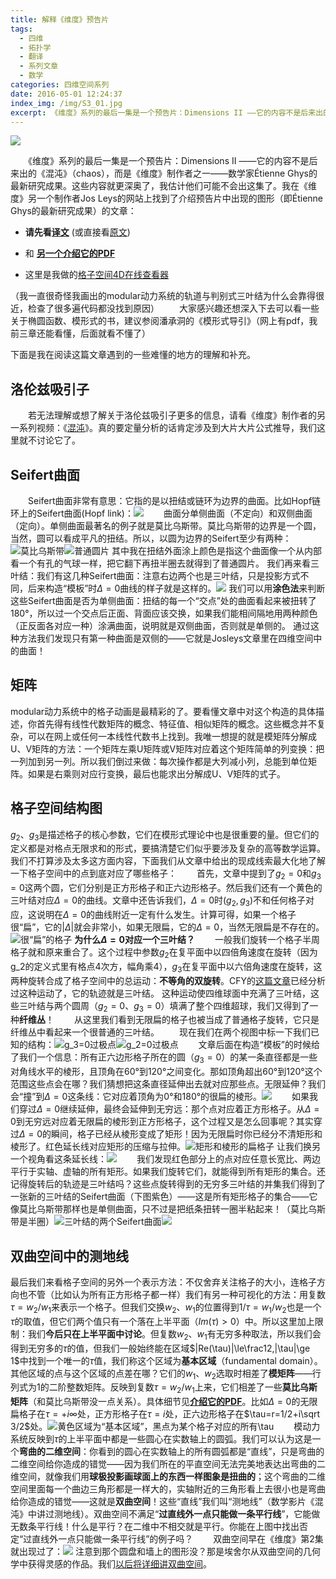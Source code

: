 ```yaml
---
title: 解释《维度》预告片
tags:
  - 四维
  - 拓扑学
  - 翻译
  - 系列文章
  - 数学
categories: 四维空间系列
date: 2016-05-01 12:24:37
index_img: /img/S3_01.jpg
excerpt: 《维度》系列的最后一集是一个预告片：Dimensions II ——它的内容不是后来出的《混沌》（chaos），而是《维度》制作者之一——数学家Étienne Ghys的最新研究成果。这些内容就更深奥了，我估计他们可能不会出这集了。我在《维度》另一个制作者Jos Leys的网站上找到了介绍预告片中出现的图形（即Étienne Ghys的最新研究成果）的文章……
---
```


![](/img/S3_01.jpg)


　　《维度》系列的最后一集是一个预告片：Dimensions II ——它的内容不是后来出的《混沌》（chaos），而是《维度》制作者之一——数学家Étienne Ghys的最新研究成果。这些内容就更深奥了，我估计他们可能不会出这集了。我在《维度》另一个制作者Jos Leys的网站上找到了介绍预告片中出现的图形（即Étienne Ghys的最新研究成果）的文章：

 - **请先看<a href="/three/lorenz3.html" target="_blank">译文</a>**  (或直接看<a href="http://www.josleys.com/articles/ams_article/Lorenz3.htm" target="_blank">原文</a>)
 
 - 和 **<a href="http://www.ams.org/happening-series/hap7-new-twist.pdf" target="_blank">另一个介绍它的PDF</a>**
 
 - 这里是我做的<a href="/three/LatticeViewer.html" target="_blank">格子空间4D在线查看器</a>
 
（我一直很奇怪我画出的modular动力系统的轨道与判别式三叶结为什么会靠得很近，检查了很多遍代码都没找到原因）
　　大家感兴趣还想深入下去可以看一些关于椭圆函数、模形式的书，建议参阅潘承洞的《模形式导引》（网上有pdf，我前三章还能看懂，后面就看不懂了）
 <!--more-->
下面是我在阅读这篇文章遇到的一些难懂的地方的理解和补充。
## 洛伦兹吸引子
　　若无法理解或想了解关于洛伦兹吸引子更多的信息，请看《维度》制作者的另一系列视频：《[混沌](https://www.chaos-math.org/zh-hans.html)》。真的要定量分析的话肯定涉及到大片大片公式推导，我们这里就不讨论它了。
## Seifert曲面
　　Seifert曲面非常有意思：它指的是以扭结或链环为边界的曲面。比如Hopf链环上的Seifert曲面(Hopf link)：![](https://upload.wikimedia.org/wikipedia/commons/thumb/4/4a/Hopf_band_wikipedia.png/150px-Hopf_band_wikipedia.png)
　　曲面分单侧曲面（不定向）和双侧曲面（定向）。单侧曲面最著名的例子就是莫比乌斯带。莫比乌斯带的边界是一个圆，当然，圆可以看成平凡的扭结。所以，以圆为边界的Seifert至少有两种：![莫比乌斯带](/img/josleys2.gif)![普通圆片](/img/josleys1.gif)
其中我在扭结外面涂上颜色是指这个曲面像一个从内部看一个有孔的气球一样，把它翻下再扭半圈去就得到了普通圆片。
我们再来看三叶结：我们有这几种Seifert曲面：注意右边两个也是三叶结，只是投影方式不同，后来构造“模板”时$\Delta =0$曲线的样子就是这样的。![](/img/josleys3.gif)
我们可以用**涂色法**来判断这些Seifert曲面是否为单侧曲面：扭结的每一个“交点”处的曲面看起来被扭转了180°，所以过一个交点后正面、背面应该交换，如果我们能相间隔地用两种颜色（正反面各对应一种）涂满曲面，说明就是双侧曲面，否则就是单侧的。
通过这种方法我们发现只有第一种曲面是双侧的——它就是Josleys文章里在四维空间中的曲面！
## 矩阵
modular动力系统中的格子动画是最精彩的了。要看懂文章中对这个构造的具体描述，你首先得有线性代数矩阵的概念、特征值、相似矩阵的概念。这些概念并不复杂，可以在网上或任何一本线性代数书上找到。我唯一想提的就是模矩阵分解成U、V矩阵的方法：一个矩阵左乘U矩阵或V矩阵对应着这个矩阵简单的列变换：把一列加到另一列。所以我们倒过来做：每次操作都是大列减小列，总能到单位矩阵。如果是右乘则对应行变换，最后也能求出分解成U、V矩阵的式子。
## 格子空间结构图
$g_2$、$g_3$是描述格子的核心参数，它们在模形式理论中也是很重要的量。但它们的定义都是对格点无限求和的形式，要搞清楚它们似乎要涉及复杂的高等数学运算。我们不打算涉及太多这方面内容，下面我们从文章中给出的现成线索最大化地了解一下格子空间中的点到底对应了哪些格子：
　　首先，文章中提到了$g_2=0$和$g_3=0$这两个圆，它们分别是正方形格子和正六边形格子。然后我们还有一个黄色的三叶结对应$\Delta =0$的曲线。文章中还告诉我们，$\Delta =0$时$(g_2,g_3)$不和任何格子对应，这说明在$\Delta =0$的曲线附近一定有什么发生。计算可得，如果一个格子很“扁”，它的$|\Delta |$就会非常小，如果无限扁，它的$\Delta =0$，当然无限扁是不存在的。
![很“扁”的格子](/img/josleys4.gif)
**为什么$\Delta =0$对应一个三叶结？**
　　一般我们旋转一个格子半周格子就和原来重合了。这个过程中参数$g_2$在复平面中以四倍角速度在旋转（因为g_2的定义式里有格点4次方，幅角乘4），$g_3$在复平面中以六倍角速度在旋转，这两种旋转合成了格子空间中的总运动：**不等角的双旋转**。CFY的[这篇文章](http://hadroncfy.com/articles/2016/04/28/la-dimension-quatre-cinqieme/)已经分析过这种运动了，它的轨迹就是三叶结。
这种运动使四维球面中充满了三叶结，这些三叶结与两个圆周（$g_2=0$、$g_3=0$）填满了整个四维超球，我们又得到了一种**纤维丛**！
　　从这里我们看到无限扁的格子也被当成了普通格子旋转，它只是纤维丛中看起来一个很普通的三叶结。
　　现在我们在两个视图中标一下我们已知的结构：![$g_3=0$过极点](/img/josleys5.gif)![$g_2=0$过极点](/img/josleys6.gif)
　　文章后面在构造“模板”的时候给了我们一个信息：所有正六边形格子所在的圆（$g_3=0$）的某一条直径都是一些对角线水平的棱形，且顶角在60°到120°之间变化。那如顶角超出60°到120°这个范围这些点会在哪？我们猜想把这条直径延伸出去就对应那些点。无限延伸？我们会“撞”到$\Delta =0$这条线：它对应着顶角为0°和180°的很扁的棱形。![](/img/josleys8.gif)
　　如果我们穿过$\Delta =0$继续延伸，最终会延伸到无穷远：那个点对应着正方形格子。从$\Delta =0$到无穷远对应着无限扁的棱形到正方形格子，这个过程又是怎么回事呢？其实穿过$\Delta =0$的瞬间，格子已经从棱形变成了矩形！因为无限扁时你已经分不清矩形和棱形了。红色延长线对应矩形的压缩与拉伸。![矩形和棱形的扁格子](/img/josleys9.gif)
让我们换另一个视角看这条延长线：![](/img/josleys10.gif)
　　我们发现红色部分上的点对应任意长宽比、两边平行于实轴、虚轴的所有矩形。如果我们旋转它们，就能得到所有矩形的集合。还记得旋转后的轨迹是三叶结吗？这些点旋转得到的无穷多三叶结的并集我们得到了一张新的三叶结的Seifert曲面（下图紫色）——这是所有矩形格子的集合——它像莫比乌斯带那样也是单侧曲面，只不过是把纸条扭转一圈半粘起来！（莫比乌斯带是半圈）![三叶结的两个Seifert曲面](/img/josleys7.gif)![](/img/josleys11.gif)
## 双曲空间中的测地线
最后我们来看格子空间的另外一个表示方法：不仅舍弃关注格子的大小，连格子方向也不管（比如认为所有正方形格子都一样）我们有另一种可视化的方法：用复数$\tau = w_2/w_1$来表示一个格子。但我们交换$w_2$、$w_1$的位置得到$1/\tau = w_1/w_2$也是一个$\tau$的取值，但它们两个值只有一个落在上半平面（$Im(\tau)>0$）中。所以这里加上限制：我们**今后只在上半平面中讨论**。但复数$w_2$、$w_1$有无穷多种取法，所以我们会得到无穷多的$\tau$的值，但我们一般始终能在区域$|Re(\tau)|\le\frac12,|\tau|\ge 1$中找到一个唯一的$\tau$值，我们称这个区域为**基本区域**（fundamental domain）。其他区域的点与这个区域的点差在哪？它们的$w_1$、$w_2$选取时相差了**模矩阵**——行列式为1的二阶整数矩阵。反映到复数$\tau = w_2/w_1$上来，它们相差了一些**莫比乌斯矩阵**（和莫比乌斯带没一点关系）。具体细节见<a href="http://www.ams.org/happening-series/hap7-new-twist.pdf" target="_blank">**介绍它的PDF**</a>。比如$\Delta=0$的无限扁格子在$\tau=+i\infty$处，正方形格子在$\tau=i$处，正六边形格子在$\tau=r=1/2+i\sqrt 3/2$处。![黄色区域为“基本区域”，黑点为某个格子对应的所有$\tau$](/img/josleys12.gif)
　　模动力系统反映到$\tau$的上半平面中都是一些圆心在实数轴上的圆弧。我们可以认为这是一个**弯曲的二维空间**：你看到的圆心在实数轴上的所有圆弧都是“直线”，只是弯曲的二维空间给你造成的错觉——因为我们所在的平直空间无法完美地表达出弯曲的二维空间，就像我们用**球极投影画球面上的东西一样图象是扭曲的**；这个弯曲的二维空间里面每一个曲边三角形都是一样大的，实轴附近的三角形看上去很小也是弯曲给你造成的错觉——这就是**双曲空间**！这些“直线”我们叫“测地线”（数学影片《混沌》中讲过测地线）。双曲空间不满足“**过直线外一点只能做一条平行线**”，它能做无数条平行线！什么是平行？在二维中不相交就是平行。你能在上图中找出否定“过直线外一点只能做一条平行线”的例子吗？
　　双曲空间早在《维度》第2集就出现过了：![](/img/josleys1.jpg)
注意到那个圆盘和墙上的图形没？那是埃舍尔从双曲空间的几何学中获得灵感的作品。我们[以后将详细讲双曲空间](/archives/escher1/)。